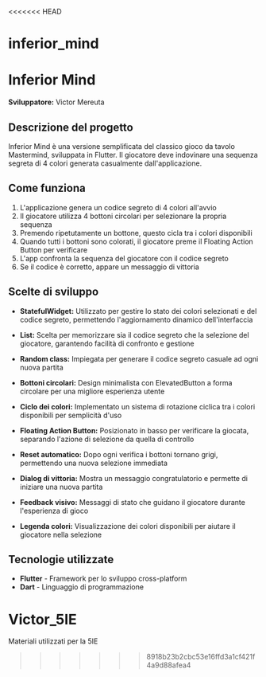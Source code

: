 <<<<<<< HEAD
# inferior_mind

# Inferior Mind

**Sviluppatore:** Victor Mereuta

## Descrizione del progetto

Inferior Mind è una versione semplificata del classico gioco da tavolo Mastermind, sviluppata in Flutter. Il giocatore deve indovinare una sequenza segreta di 4 colori generata casualmente dall'applicazione.

## Come funziona

1. L'applicazione genera un codice segreto di 4 colori all'avvio
2. Il giocatore utilizza 4 bottoni circolari per selezionare la propria sequenza
3. Premendo ripetutamente un bottone, questo cicla tra i colori disponibili
4. Quando tutti i bottoni sono colorati, il giocatore preme il Floating Action Button per verificare
5. L'app confronta la sequenza del giocatore con il codice segreto
6. Se il codice è corretto, appare un messaggio di vittoria

## Scelte di sviluppo

- **StatefulWidget:** Utilizzato per gestire lo stato dei colori selezionati e del codice segreto, permettendo l'aggiornamento dinamico dell'interfaccia

- **List<Color>:** Scelta per memorizzare sia il codice segreto che la selezione del giocatore, garantendo facilità di confronto e gestione

- **Random class:** Impiegata per generare il codice segreto casuale ad ogni nuova partita

- **Bottoni circolari:** Design minimalista con ElevatedButton a forma circolare per una migliore esperienza utente

- **Ciclo dei colori:** Implementato un sistema di rotazione ciclica tra i colori disponibili per semplicità d'uso

- **Floating Action Button:** Posizionato in basso per verificare la giocata, separando l'azione di selezione da quella di controllo

- **Reset automatico:** Dopo ogni verifica i bottoni tornano grigi, permettendo una nuova selezione immediata

- **Dialog di vittoria:** Mostra un messaggio congratulatorio e permette di iniziare una nuova partita

- **Feedback visivo:** Messaggi di stato che guidano il giocatore durante l'esperienza di gioco

- **Legenda colori:** Visualizzazione dei colori disponibili per aiutare il giocatore nella selezione

## Tecnologie utilizzate

- **Flutter** - Framework per lo sviluppo cross-platform
- **Dart** - Linguaggio di programmazione


# Victor_5IE
Materiali utilizzati per la 5IE
>>>>>>> 8918b23b2cbc53e16ffd3a1cf421f4a9d88afea4
